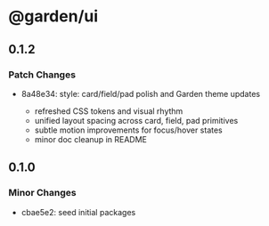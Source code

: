 # @garden/ui

## 0.1.2

### Patch Changes

- 8a48e34: style: card/field/pad polish and Garden theme updates

  - refreshed CSS tokens and visual rhythm
  - unified layout spacing across card, field, pad primitives
  - subtle motion improvements for focus/hover states
  - minor doc cleanup in README

## 0.1.0

### Minor Changes

- cbae5e2: seed initial packages
